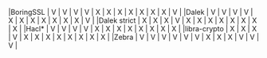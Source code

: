 |BoringSSL      | V | V | V | V | X | X | X | X | X | X | X | V |
|Dalek          | V | V | V | V | X | X | X | X | X | X | X | V |
|Dalek strict   | X | X | X | V | X | X | X | X | X | X | X | X |
|Hacl*          | V | V | V | V | X | X | X | X | X | X | X | X |
|libra-crypto   | X | X | X | V | X | X | X | X | X | X | X | X |
|Zebra          | V | V | V | V | V | V | X | X | X | V | V | V |
